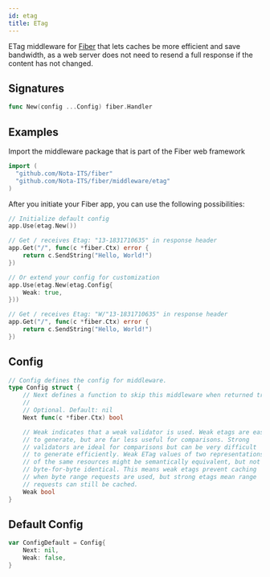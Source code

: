 ```yaml
---
id: etag
title: ETag
---
```


ETag middleware for [Fiber](https://github.com/Nota-ITS/fiber) that lets caches be more efficient and save bandwidth, as a web server does not need to resend a full response if the content has not changed.

## Signatures

```go
func New(config ...Config) fiber.Handler
```

## Examples

Import the middleware package that is part of the Fiber web framework

```go
import (
  "github.com/Nota-ITS/fiber"
  "github.com/Nota-ITS/fiber/middleware/etag"
)
```

After you initiate your Fiber app, you can use the following possibilities:

```go
// Initialize default config
app.Use(etag.New())

// Get / receives Etag: "13-1831710635" in response header
app.Get("/", func(c *fiber.Ctx) error {
    return c.SendString("Hello, World!")
})

// Or extend your config for customization
app.Use(etag.New(etag.Config{
    Weak: true,
}))

// Get / receives Etag: "W/"13-1831710635" in response header
app.Get("/", func(c *fiber.Ctx) error {
    return c.SendString("Hello, World!")
})
```

## Config

```go
// Config defines the config for middleware.
type Config struct {
    // Next defines a function to skip this middleware when returned true.
    //
    // Optional. Default: nil
    Next func(c *fiber.Ctx) bool

    // Weak indicates that a weak validator is used. Weak etags are easy
    // to generate, but are far less useful for comparisons. Strong
    // validators are ideal for comparisons but can be very difficult
    // to generate efficiently. Weak ETag values of two representations
    // of the same resources might be semantically equivalent, but not
    // byte-for-byte identical. This means weak etags prevent caching
    // when byte range requests are used, but strong etags mean range
    // requests can still be cached.
    Weak bool
}
```

## Default Config

```go
var ConfigDefault = Config{
    Next: nil,
    Weak: false,
}
```
